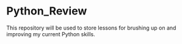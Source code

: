 # Python_Review
This repository will be used to store lessons for brushing up on and improving my current Python skills.
